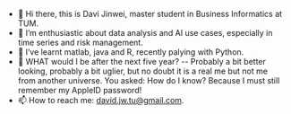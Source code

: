 - 👋 Hi there, this is Davi Jinwei, master student in Business Informatics at TUM.
- 👀 I’m enthusiastic about data analysis and AI use cases, especially in time series and risk management.
- 🌱 I’ve learnt matlab, java and R, recently palying with Python.
- 💞️ WHAT would I be after the next five year? -- Probably a bit better looking, probably a bit uglier, but no doubt it is a real me but not me from another universe. You asked: How do I know? Because I must still remember my AppleID password! 
- 📫 How to reach me:  david.jw.tu@gmail.com.

<!---
tujinwei/tujinwei is a ✨ special ✨ repository because its `README.md` (this file) appears on your GitHub profile.
You can click the Preview link to take a look at your changes.
--->
